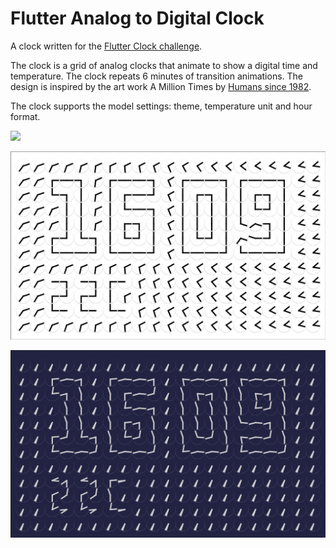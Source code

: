 # Flutter Analog to Digital Clock
A clock written for the [Flutter Clock challenge](https://flutter.dev/clock).

The clock is a grid of analog clocks that animate to show a digital time and temperature. The clock repeats 6 minutes of transition animations. The design is inspired by the art work A Million Times by [Humans since 1982](https://www.humanssince1982.com/).

The clock supports the model settings: theme, temperature unit and hour format.

![](images/analogtodigital-flutterclock.gif)

![](images/analogtodigital-flutterclock-01.png)

![](images/analogtodigital-flutterclock-02.png)

